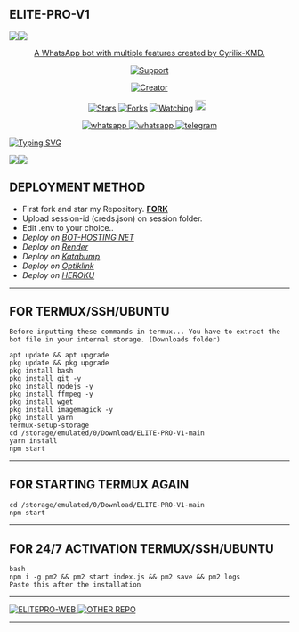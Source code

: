 ## ELITE-PRO-V1
   <a><img src='https://i.imgur.com/LyHic3i.gif'/></a><a><img src='https://i.imgur.com/LyHic3i.gif'/></a>
<p align="center"> 
<u>A WhatsApp bot with multiple features created by Cyrilix-XMD.</u>
</p>

<p align="center">
  <a href="https://chat.whatsapp.com/IozXlwmmRzJ24un1jtjEZ2">
    <img alt=Support weight="10" src="https://i.ibb.co/khjYsbs/20241220-065009.jpg"> 
    </p>
    
<p align="center">
<a href="#"><img title="Creator" src="https://img.shields.io/badge/Creator-CYRILIX_XMD-red.svg?style=for-the-badge&logo=github"></a>
</p>
<p align="center">
<a href="https://github.com/EliteProTech/ELITE-PRO-V1/stargazers/"><img title="Stars" src="https://img.shields.io/github/stars/EliteProTech/ELITE-PRO-V1?color=blue&style=flat-square"></a>
<a href="https://github.com/EliteProTech/ELITE-PRO-V1/network/members"><img title="Forks" src="https://img.shields.io/github/forks/EliteProTech/ELITE-PRO-V1?color=yellow&style=flat-square"></a>
<a href="https://github.com/EliteProTech/ELITE-PRO-V1/watchers"><img title="Watching" src="https://img.shields.io/github/watchers/EliteProTech/ELITE-PRO-V1?label=Watchers&color=red&style=flat-square"></a>
<a href="https://github.com/EliteProTech/ELITE-PRO-V1/graphs/commit-activity"><img height="20" src="https://img.shields.io/badge/Maintained-Yes-red.svg"></a>&nbsp;&nbsp;
</p>

<p align="center">
  <a aria-label="Join our chats" href="https://chat.whatsapp.com/IozXlwmmRzJ24un1jtjEZ2" target="_blank">
    <img alt="whatsapp" src="https://img.shields.io/badge/Join Group chat-25D366?style=for-the-badge&logo=whatsapp&logoColor=white" />
    <a align="center">
  <a aria-label="Follow Channel" href="https://whatsapp.com/channel/0029VaXaqHII1rcmdDBBsd3g" target="_blank">
    <img alt="whatsapp" src="https://img.shields.io/badge/Follow Channel-25D366?style=for-the-badge&logo=whatsapp&logoColor=white" />
</a>
<a aria-label="Chat me" href="https://t.me/elitepro_md" target="_blank">
    <img alt="telegram" src="https://img.shields.io/badge/Telegram Group-24A1DE?style=for-the-badge&logo=telegram&logoColor=white" />
  </a>
</p>

   [![Typing SVG](https://readme-typing-svg.herokuapp.com?font=Rockstar-ExtraBold&color=BBDEFB&lines=WELCOME+TO+ELITE+PRO+V1+REPO+MADE+BY;CHINWO+CHINEDU+EMMANUEL;THANKS+FOR+VISITING+MY+REPO)](https://git.io/typing-svg)  

<a><img src='https://i.imgur.com/LyHic3i.gif'/></a><a><img src='https://i.imgur.com/LyHic3i.gif'/></a>
<p align="center"> 

## DEPLOYMENT METHOD 
- First fork and star my Repository. **[FORK](https://github.com/EliteProTech/ELITE-PRO-V1/fork)**
- Upload session-id (creds.json) on session folder.
- Edit .env to your choice..
- *Deploy on [BOT-HOSTING.NET](https://bot-hosting.net/)*
- *Deploy on [Render](https://render.com)*
- *Deploy on [Katabump](https://dashboard.katabump.com/auth/login)*
- *Deploy on [Optiklink](https://optiklink.com/)*
- *Deploy on [HEROKU](https://dashboard.heroku.com/new)*
   
 ---

## FOR TERMUX/SSH/UBUNTU
```
Before inputting these commands in termux... You have to extract the bot file in your internal storage. (Downloads folder)

apt update && apt upgrade
pkg update && pkg upgrade
pkg install bash
pkg install git -y
pkg install nodejs -y 
pkg install ffmpeg -y 
pkg install wget
pkg install imagemagick -y
pkg install yarn
termux-setup-storage
cd /storage/emulated/0/Download/ELITE-PRO-V1-main
yarn install
npm start
```
---

## FOR STARTING TERMUX AGAIN
```
cd /storage/emulated/0/Download/ELITE-PRO-V1-main
npm start
```
---

## FOR 24/7 ACTIVATION TERMUX/SSH/UBUNTU
```
bash
npm i -g pm2 && pm2 start index.js && pm2 save && pm2 logs
Paste this after the installation
```
---

<p align="Left">
    <a align="center">
  <a aria-label="WEBSITE" href="https://elitepro-website.vercel.app/" target="_blank">
    <img alt="ELITEPRO-WEB" src="https://img.shields.io/badge/ELITEPRO WEB-25D366?style=for-the-badge&logo=online&logoColor=white" />
</a>
<a aria-label="OTHER REPO" href="https://github.com/EliteProTech/Elite-Pro-V2" target="_blank">
    <img alt="OTHER REPO" src="https://img.shields.io/badge/OTHER REPO-0E1241?style=for-the-badge&logo=github&logoColor=white" />
  </a>
</p>

---
